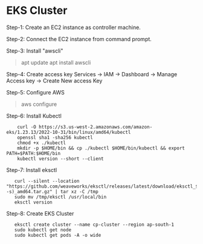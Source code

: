 # EKS Cluster
Step-1: Create an EC2 instance as controller machine.

Step-2: Connect the EC2 instance from command prompt.

Step-3: Install "awscli"
> apt update
> apt install awscli

Step-4: Create access key
Services -> IAM -> Dashboard -> Manage Access key -> Create New access Key

Step-5: Configure AWS
> aws configure


Step-6: Install Kubectl

        curl -O https://s3.us-west-2.amazonaws.com/amazon-eks/1.23.13/2022-10-31/bin/linux/amd64/kubectl
        openssl sha1 -sha256 kubectl
        chmod +x ./kubectl
        mkdir -p $HOME/bin && cp ./kubectl $HOME/bin/kubectl && export PATH=$PATH:$HOME/bin
        kubectl version --short --client
         
Step-7: Install eksctl

       curl --silent --location "https://github.com/weaveworks/eksctl/releases/latest/download/eksctl_$(uname -s)_amd64.tar.gz" | tar xz -C /tmp
       sudo mv /tmp/eksctl /usr/local/bin
       eksctl version
       

Step-8: Create EKS Cluster
     
       eksctl create cluster --name cp-cluster --region ap-south-1
       sudo kubectl get node
       sudo kubectl get pods -A -o wide
              




